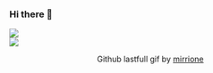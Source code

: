 ### Hi there 👋

[![](https://img.shields.io/badge/Made%20With-mirrione-lightgrey.svg?style=for-the-badge&logo=github)](https://github.com/Annihil/github-spray)  
[![](https://i.imgur.com/2DrTn0Z.gif)](https://github.com/Annihil/github-spray)

<p style="text-align:center;">
  Github lastfull gif by <a href="https://github.com/mirrione" target="_blank">mirrione</a>
</p>
